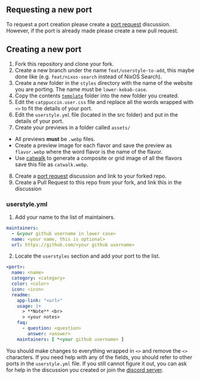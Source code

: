 ## Requesting a new port

To request a port creation please create a [port request](https://github.com/catppuccin/catppuccin/discussions/new?category=port-requests) discussion.
However, if the port is already made please create a new pull request.

## Creating a new port

1. Fork this repository and clone your fork.
2. Create a new branch under the name `feat/userstyle-to-add`, this maybe done like (e.g. `feat/nixos-search` instead of NixOS Search).
3. Create a new folder in the `styles` directory with the name of the website you are porting. The name must be `lower-kebab-case`.
4. Copy the contents [`template`](../template/) folder into the new folder you created.
5. Edit the `catppuccin.user.css` file and replace all the words wrapped with `<>` to fit the details of your port.
6. Edit the `userstyle.yml` file (located in the src folder) and put in the details of your port.
7. Create your previews in a folder called `assets/`
  - All previews **must** be `.webp` files.
  - Create a preview image for each flavor and save the preview as `flavor.webp` where the word flavor is the name of the flavor.
  - Use [catwalk](https://github.com/catppuccin/toolbox#catwalk) to generate a composite or grid image of all the flavors save this file as `catwalk.webp`.
8. Create a [port request](https://github.com/catppuccin/catppuccin/discussions/new?category=port-requests) discussion and link to your forked repo.
9. Create a Pull Request to this repo from your fork, and link this in the discussion

### userstyle.yml

1. Add your name to the list of maintainers.
```yaml
maintainers:
  - &<your github username in lower case>
  name: <your name, this is optional>
  url: https://github.com/<your github username>
```

2. Locate the `userstyles` section and add your port to the list.
```yaml
<port>:
  name: <name>
  category: <category>
  color: <color>
  icon: <icon>
  readme:
    app-link: "<url>"
    usage: |+
      > **Note** <br>
      > <your notes>
    faq:
      - question: <question>
        answer: <answer>
    maintainers: [ *<your github username> ]
```

You should make changes to everything wrapped in `<>` and remove the `<>` characters. If you need help with any of the fields, you should refer to other ports in the `userstyle.yml` file. If you still cannot figure it out, you can ask for help in the discussion you created or join the [discord server](https://discord.gg/catppuccin).
